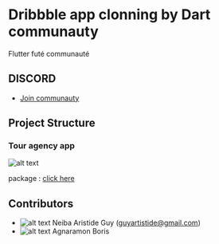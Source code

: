 # Dribbble app clonning by Dart communauty

Flutter futé communauté

## DISCORD

- [Join communauty](https://discord.gg/djAshMS)

## Project Structure


### Tour agency app

![alt text](https://cdn.dribbble.com/users/1633085/screenshots/5855517/tour_agency_app_4x.jpg?compress=1&resize=1200x900 "Screens shot")

package : [click here]()

## Contributors

* ![alt text](https://avatars3.githubusercontent.com/u/10440922?s=30&u=3bf32b55ee4473fe0ce7bdb9de639538941e491a&v=4 "Neiba Avatar" ) Neiba Aristide Guy (guyartistide@gmail.com)
* ![alt text](https://avatars3.githubusercontent.com/u/10440922?s=30&u=3bf32b55ee4473fe0ce7bdb9de639538941e491a&v=4 "Agnaramon Avatar" ) Agnaramon Boris
